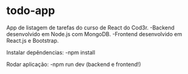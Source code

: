 # todo-app

App de listagem de tarefas do curso de React do Cod3r.
  -Backend desenvolvido em Node.js com MongoDB.
  -Frontend desenvolvido em React.js e Bootstrap.
  
Instalar depêndencias:
  -npm install
  
Rodar aplicação:
  -npm run dev (backend e frontend!)
